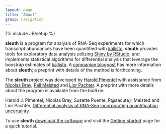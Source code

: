 ```yaml
---
layout: page
title: "About"
group: navigation
---
```


{% include JB/setup %}

__sleuth__ is a program for analysis of RNA-Seq experiments for which transcript abundances have been quantified with [kallisto](http://pachterlab.github.io/kallisto).
__sleuth__ provides tools for exploratory data analysis utilizing [Shiny by RStudio](http://shiny.rstudio.com), and implements statistical algorithms for differential analysis that leverage the boostrap estimates of [kallisto](http://pachterlab.github.io/kallisto).
A <a href="http://liorpachter.wordpress.com/2015/08/17/a-sleuth-for-rna-seq/">companion blogpost</a> has more information about __sleuth__; a preprint with details of the method is forthcoming.

The __sleuth__ project was developed by [Harold Pimentel](https://pimentel.github.io) with assistance from [Nicolas Bray](https://math.berkeley.edu/~nbray/), [Páll Melsted](https://notendur.hi.is/pmelsted/) and [Lior Pachter](https://math.berkeley.edu/~lpachter/).
A preprint with more details about the program is available from the bioRxiv:

Harold J. Pimentel, Nicolas Bray, Suzette Puente, P@aacute;ll Melsted and Lior Pachter, [Differential analysis of RNA-Seq incorporating quantification uncertainty](http://biorxiv.org/content/early/2016/06/10/058164)

To use __sleuth__ [download the software](download.html) and visit the <a href="https://rawgit.com/pachterlab/sleuth/master/inst/doc/intro.html" target="_blank">Getting started</a> page for a quick tutorial.

